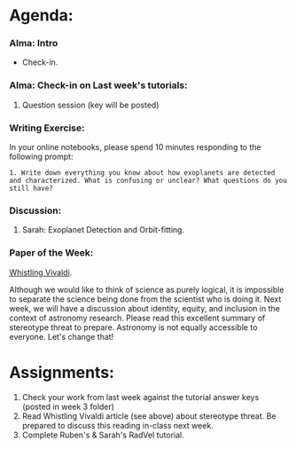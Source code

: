 # Agenda:

### Alma: Intro
- Check-in. 

### Alma: Check-in on Last week's tutorials:
1. Question session (key will be posted)

### Writing Exercise: 
In your online notebooks, please spend 10 minutes responding to the following prompt:

    1. Write down everything you know about how exoplanets are detected and characterized. What is confusing or unclear? What questions do you still have?
    
### Discussion:
1. Sarah: Exoplanet Detection and Orbit-fitting.

### Paper of the Week:
[Whistling Vivaldi](https://drive.google.com/drive/folders/1mNisjq1yZL2pIpoysNbK3xCAfuZrtX-Q). 

Although we would like to think of science as purely logical, it is impossible to separate the science being done from the scientist who is doing it. Next week, we will have a discussion about identity, equity, and inclusion in the context of astronomy research. Please read this excellent summary of stereotype threat to prepare. Astronomy is not equally accessible to everyone. Let's change that!

# Assignments:

1. Check your work from last week against the tutorial answer keys (posted in week 3 folder)
2. Read Whistling Vivaldi article (see above) about stereotype threat. Be prepared to discuss this reading in-class next week.
3. Complete Ruben's & Sarah's RadVel tutorial.
